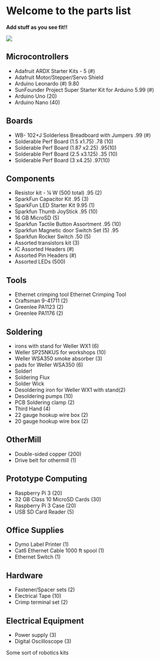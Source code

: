 # Welcome to the parts list

**Add stuff as you see fit!!**

![](https://s-media-cache-ak0.pinimg.com/736x/5a/ea/b7/5aeab75a370ff60cefd741ea54925308.jpg)

## Microcontrollers
* Adafruit ARDX Starter Kits - 5 (#) 
* Adafruit Motor/Stepper/Servo Shield
* Arduino Leonardo (#) 9.80
* SunFounder Project Super Starter Kit for Arduino 5.99 (#)
* Arduino Uno (20)
* Arduino Nano (40)
## Boards
* WB- 102+J Solderless Breadboard with Jumpers .99 (#)
* Solderable Perf Board (1.5 x1.75) .78 (10)
* Solderable Perf Board (1.87 x2.25) .95(10)
* Solderable Perf Board (2.5 x3.125) .35 (10)
* Solderable Perf Board (3 x4.25) .97(10)
## Components
* Resistor kit - ¼ W (500 total) .95 (2)
* SparkFun Capacitor Kit .95 (3)
* SparkFun LED Starter Kit 9.95 (1)
* Sparkfun Thumb JoyStick .95 (10)
* 16 GB MicroSD  (5)
* Sparkfun Tactile Button Assortment .95 (10)
* Sparkfun Magnetic door Switch Set (5) .95
* Sparkfun Rocker Switch .50 (5)
* Assorted transistors kit (3)
* IC Assorted Headers (#)
* Assorted Pin Headers (#)
* Assorted LEDs (500)
## Tools 
* Ethernet crimping tool Ethernet Crimping Tool
* Craftsman 9-41711 (2)
* Greenlee PA1123 (2)
* Greenlee PA1176 (2)
## Soldering
* irons with stand for Weller WX1 (6)
* Weller SP25NKUS for workshops (10)
* Weller WSA350 smoke absorber (3)
* pads for Weller WSA350 (6)
* Solder!
* Soldering Flux
* Solder Wick
* Desoldering iron for Weller WX1 with stand(2)
* Desoldering pumps (10)
* PCB Soldering clamp (2)
* Third Hand (4)
* 22 gauge hookup wire box (2)
* 20 gauge hookup wire box (2)
## OtherMill
* Double-sided copper (200)
* Drive belt for othermill (1)
## Prototype Computing
* Raspberry Pi 3 (20)
* 32 GB Class 10 MicroSD Cards (30)
* Raspberry Pi 3 Case (20)
* USB SD Card Reader (5)
## Office Supplies
* Dymo Label Printer (1)
* Cat6 Ethernet Cable 1000 ft spool (1)
* Ethernet Switch (1)
## Hardware
* Fastener/Spacer sets (2)
* Electrical Tape (10)
* Crimp terminal set (2)
## Electrical Equipment
* Power supply (3)
* Digital Oscilloscope (3)

Some sort of robotics kits